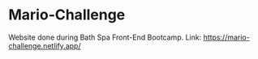 # Mario-Challenge 
Website done during Bath Spa Front-End Bootcamp.
Link: https://mario-challenge.netlify.app/
